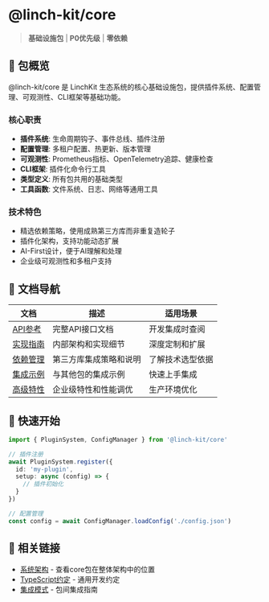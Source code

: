 # @linch-kit/core

> **基础设施包** | **P0优先级** | **零依赖**

## 🎯 包概览

@linch-kit/core 是 LinchKit 生态系统的核心基础设施包，提供插件系统、配置管理、可观测性、CLI框架等基础功能。

### 核心职责
- **插件系统**: 生命周期钩子、事件总线、插件注册
- **配置管理**: 多租户配置、热更新、版本管理
- **可观测性**: Prometheus指标、OpenTelemetry追踪、健康检查
- **CLI框架**: 插件化命令行工具
- **类型定义**: 所有包共用的基础类型
- **工具函数**: 文件系统、日志、网络等通用工具

### 技术特色
- 精选依赖策略，使用成熟第三方库而非重复造轮子
- 插件化架构，支持功能动态扩展
- AI-First设计，便于AI理解和处理
- 企业级可观测性和多租户支持

## 📁 文档导航

| 文档 | 描述 | 适用场景 |
|------|------|----------|
| [API参考](./api-reference.md) | 完整API接口文档 | 开发集成时查阅 |
| [实现指南](./implementation-guide.md) | 内部架构和实现细节 | 深度定制和扩展 |
| [依赖管理](./dependencies.md) | 第三方库集成策略和说明 | 了解技术选型依据 |
| [集成示例](./integration-examples.md) | 与其他包的集成示例 | 快速上手集成 |
| [高级特性](./advanced-features.md) | 企业级特性和性能调优 | 生产环境优化 |

## 🚀 快速开始

```typescript
import { PluginSystem, ConfigManager } from '@linch-kit/core'

// 插件注册
await PluginSystem.register({
  id: 'my-plugin',
  setup: async (config) => {
    // 插件初始化
  }
})

// 配置管理
const config = await ConfigManager.loadConfig('./config.json')
```

## 🔗 相关链接

- [系统架构](../../architecture.md) - 查看core包在整体架构中的位置
- [TypeScript约定](../../../shared/typescript-conventions.md) - 通用开发约定
- [集成模式](../../../shared/integration-patterns.md) - 包间集成指南